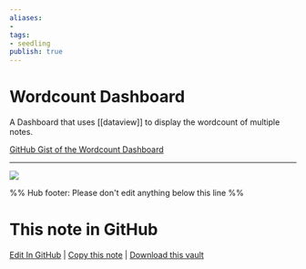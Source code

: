 ```yaml
---
aliases: 
- 
tags:
- seedling
publish: true
---
```


# Wordcount Dashboard

A Dashboard that uses [[dataview]] to display the wordcount of multiple notes.

[GitHub Gist of the Wordcount Dashboard](https://gist.github.com/chrisgrieser/ac16a80cdd9e8e0e84606cc24e35ad99#file-word-count-dashboard-md)

---

![](https://user-images.githubusercontent.com/73286100/134819246-663fb637-138c-45db-b1c9-5fe681010213.png)

%% Hub footer: Please don't edit anything below this line %%

# This note in GitHub

<span class="git-footer">[Edit In GitHub](https://github.dev/obsidian-community/obsidian-hub/blob/main/03%20-%20Showcases%20%26%20Templates/Dashboards/Wordcount%20Dashboard.md "git-hub-edit-note") | [Copy this note](https://raw.githubusercontent.com/obsidian-community/obsidian-hub/main/03%20-%20Showcases%20%26%20Templates/Dashboards/Wordcount%20Dashboard.md "git-hub-copy-note") | [Download this vault](https://github.com/obsidian-community/obsidian-hub/archive/refs/heads/main.zip "git-hub-download-vault") </span>